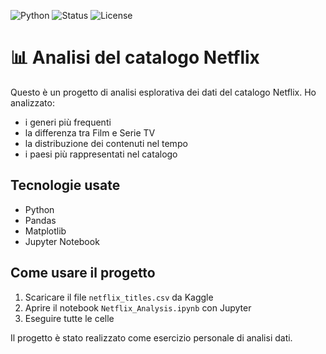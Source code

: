 ![Python](https://img.shields.io/badge/python-v3.9-blue.svg)
![Status](https://img.shields.io/badge/status-in%20progress-yellow.svg)
![License](https://img.shields.io/badge/license-MIT-green.svg)

# 📊 Analisi del catalogo Netflix

Questo è un progetto di analisi esplorativa dei dati del catalogo Netflix.
Ho analizzato:
- i generi più frequenti
- la differenza tra Film e Serie TV
- la distribuzione dei contenuti nel tempo
- i paesi più rappresentati nel catalogo

## Tecnologie usate
- Python
- Pandas
- Matplotlib
- Jupyter Notebook

## Come usare il progetto
1. Scaricare il file `netflix_titles.csv` da Kaggle
2. Aprire il notebook `Netflix_Analysis.ipynb` con Jupyter
3. Eseguire tutte le celle

Il progetto è stato realizzato come esercizio personale di analisi dati.
